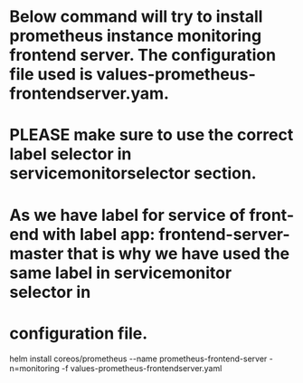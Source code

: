 # Below command will try to install prometheus instance monitoring frontend server. The configuration file used is values-prometheus-frontendserver.yam.
# PLEASE make sure to use the correct label selector in servicemonitorselector section.
# As we have label for service of front-end with label app: frontend-server-master that is why we have used the same label in servicemonitor selector in
# configuration file.

helm install coreos/prometheus --name prometheus-frontend-server -n=monitoring -f values-prometheus-frontendserver.yaml
